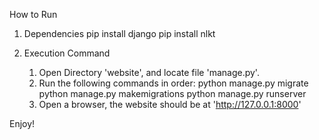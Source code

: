 How to Run

1. Dependencies
    pip install django
    pip install nlkt

2. Execution Command
    1) Open Directory 'website', and locate file 'manage.py'.
    2) Run the following commands in order:
	python manage.py migrate
	python manage.py makemigrations
	python manage.py runserver
    3) Open a browser, the website should be at 'http://127.0.0.1:8000'

Enjoy!
